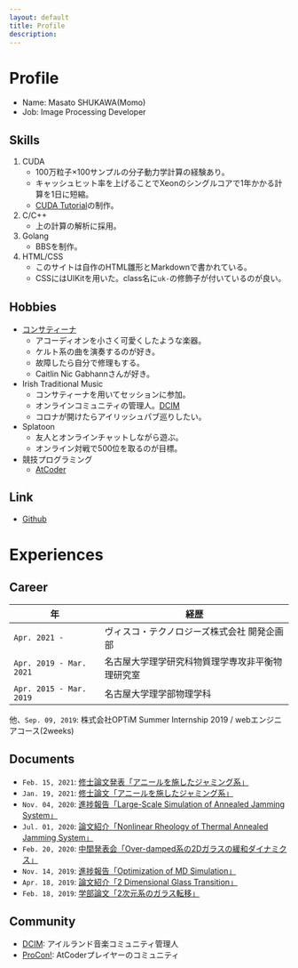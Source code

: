 ```yaml
---
layout: default
title: Profile
description: 
---
```


# Profile
- Name: Masato SHUKAWA(Momo)
- Job: Image Processing Developer

## Skills
1. CUDA
    - 100万粒子×100サンプルの分子動力学計算の経験あり。
    - キャッシュヒット率を上げることでXeonのシングルコアで1年かかる計算を1日に短縮。
    - [CUDA Tutorial](https://physpeach.github.io/cuda-tutorial)の制作。
1. C/C++
    - 上の計算の解析に採用。
1. Golang
    - BBSを制作。
1. HTML/CSS
    - このサイトは自作のHTML雛形とMarkdownで書かれている。
    - CSSにはUIKitを用いた。class名に`uk-`の修飾子が付いているのが良い。

## Hobbies
- [コンサティーナ](https://www.youtube.com/watch?v=s9v2CRPwuRQ)
    - アコーディオンを小さく可愛くしたような楽器。
    - ケルト系の曲を演奏するのが好き。
    - 故障したら自分で修理もする。
    - Caitlin Nic Gabhannさんが好き。
- Irish Traditional Music
    - コンサティーナを用いてセッションに参加。
    - オンラインコミュニティの管理人。[DCIM](https://disboard.org/ja/server/838671752065712158)
    - コロナが開けたらアイリッシュパブ巡りしたい。
- Splatoon
    - 友人とオンラインチャットしながら遊ぶ。
    - オンライン対戦で500位を取るのが目標。
- 競技プログラミング
    - [AtCoder](https://atcoder.jp/users/PhysPeach)

## Link
- [Github](https://github.com/physpeach)

# Experiences
## Career

|年|経歴|
|---|---|
|`Apr. 2021 -          `|ヴィスコ・テクノロジーズ株式会社 開発企画部|
|`Apr. 2019 - Mar. 2021`|名古屋大学理学研究科物質理学専攻非平衡物理研究室|
|`Apr. 2015 - Mar. 2019`|名古屋大学理学部物理学科|

他、`Sep. 09, 2019`: 株式会社OPTiM Summer Internship 2019 / webエンジニアコース(2weeks)

## Documents
- `Feb. 15, 2021`: [修士論文発表「アニールを施したジャミング系」](https://drive.google.com/file/d/1J0cRaqSNpD77cV2a7ksEDtCvbdWcaUD2/view?usp=sharing)
- `Jan. 19, 2021`: [修士論文「アニールを施したジャミング系」](https://drive.google.com/file/d/1Beq5fMAnmSn6BsK5CVzeBb497RuXSBHx/view?usp=sharing)
- `Nov. 04, 2020`: [進捗報告「Large-Scale Simulation of Annealed Jamming System」](https://drive.google.com/file/d/1hGS1XBTjYqO2oEeB_WnnJ2oxp7vKAJcH/view?usp=sharing)
- `Jul. 01, 2020`: [論文紹介「Nonlinear Rheology of Thermal Annealed Jamming System」](https://drive.google.com/file/d/1I7z0g4la1BpqIO-mF6Ll2uw_85nVYs7H/view?usp=sharing)
- `Feb. 20, 2020`: [中間発表会「Over-damped系の2Dガラスの緩和ダイナミクス」](https://drive.google.com/file/d/1UMkXqDoY1DD8k2w4tynUIfMZL185BlRO/view?usp=sharing)
- `Nov. 14, 2019`: [進捗報告「Optimization of MD Simulation」](https://drive.google.com/file/d/1Yl9DkAypthPwrB2JWMQwQWSZgM6WYZIT/view?usp=sharing)
- `Apr. 18, 2019`: [論文紹介「2 Dimensional Glass Transition」](https://drive.google.com/file/d/1G6AtqoRHDK4CW6vtewR4QmpLSS60-TD6/view?usp=sharing)
- `Feb. 18, 2019`: [学部論文「2次元系のガラス転移」](https://drive.google.com/file/d/1GcEFb9Tl6dJ5yRhTS9oD0Fw7MOAN3Q8n/view?usp=sharing)

## Community
- [DCIM](https://disboard.org/ja/server/838671752065712158): アイルランド音楽コミュニティ管理人
- [ProCon!](https://disboard.org/ja/server/827090738473992222): AtCoderプレイヤーのコミュニティ
